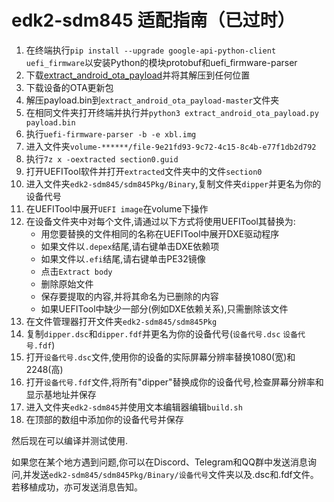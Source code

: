 # edk2-sdm845 适配指南（已过时）

 1. 在终端执行`pip install --upgrade google-api-python-client uefi_firmware`以安装Python的模块protobuf和uefi_firmware-parser
 2. 下载[extract_android_ota_payload](https://github.com/cyxx/extract_android_ota_payload/archive/master.zip)并将其解压到任何位置
 3. 下载设备的OTA更新包
 4. 解压payload.bin到`extract_android_ota_payload-master`文件夹
 5. 在相同文件夹打开终端并执行并`python3 extract_android_ota_payload.py payload.bin`
 6. 执行`uefi-firmware-parser -b -e xbl.img`
 7. 进入文件夹`volume-******/file-9e21fd93-9c72-4c15-8c4b-e77f1db2d792`
 8. 执行`7z x -oextracted section0.guid`
 9. 打开UEFITool软件并打开`extracted`文件夹中的文件`section0`
 10. 进入文件夹`edk2-sdm845/sdm845Pkg/Binary`,复制文件夹`dipper`并更名为你的设备代号
 11. 在UEFITool中展开`UEFI image`在volume下操作
 12. 在设备文件夹中对每个文件,请通过以下方式将使用UEFITool其替换为:
	 - 用您要替换的文件相同的名称在UEFITool中展开DXE驱动程序
	 - 如果文件以`.depex`结尾,请右键单击DXE依赖项
	 - 如果文件以`.efi`结尾,请右键单击PE32镜像
	 - 点击`Extract body`
	 - 删除原始文件
	 - 保存要提取的内容,并将其命名为已删除的内容
	 - 如果UEFITool中缺少一部分(例如DXE依赖关系),只需删除该文件
 13. 在文件管理器打开文件夹`edk2-sdm845/sdm845Pkg`
 14. 复制`dipper.dsc`和`dipper.fdf`并更名为你的设备代号(`设备代号.dsc` `设备代号.fdf`)
 15. 打开`设备代号.dsc`文件,使用你的设备的实际屏幕分辨率替换1080(宽)和2248(高)
 16. 打开`设备代号.fdf`文件,将所有"dipper"替换成你的设备代号,检查屏幕分辨率和显示基地址并保存
 17. 进入文件夹`edk2-sdm845`并使用文本编辑器编辑`build.sh`
 18. 在顶部的数组中添加你的设备代号并保存

 然后现在可以编译并测试使用.

 如果您在某个地方遇到问题,你可以在Discord、Telegram和QQ群中发送消息询问,并发送`edk2-sdm845/sdm845Pkg/Binary/设备代号`文件夹以及.dsc和.fdf文件。若移植成功，亦可发送消息告知。
